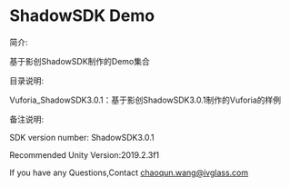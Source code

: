 # ShadowSDK Demo

简介:

基于影创ShadowSDK制作的Demo集合

目录说明:

Vuforia_ShadowSDK3.0.1：基于影创ShadowSDK3.0.1制作的Vuforia的样例

备注说明:

SDK version number: ShadowSDK3.0.1

Recommended Unity Version:2019.2.3f1

If you have any Questions,Contact chaoqun.wang@ivglass.com
